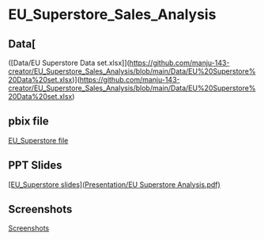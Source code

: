 # EU_Superstore_Sales_Analysis
 ## Data[
 ([Data/EU Superstore Data set.xlsx]](https://github.com/manju-143-creator/EU_Superstore_Sales_Analysis/blob/main/Data/EU%20Superstore%20Data%20set.xlsx)](https://github.com/manju-143-creator/EU_Superstore_Sales_Analysis/blob/main/Data/EU%20Superstore%20Data%20set.xlsx)
 ## pbix file
 [EU_Superstore file](PowerBI_File/EU_Superstore.pbix)
 ## PPT Slides
 [[EU_Superstore slides](Presentation/EU Superstore Analysis.pdf)](https://github.com/manju-143-creator/EU_Superstore_Sales_Analysis/blob/main/Presentation/EU%20Superstore%20Analysis.pdf)
 ## Screenshots
 [Screenshots](Screenshots)
